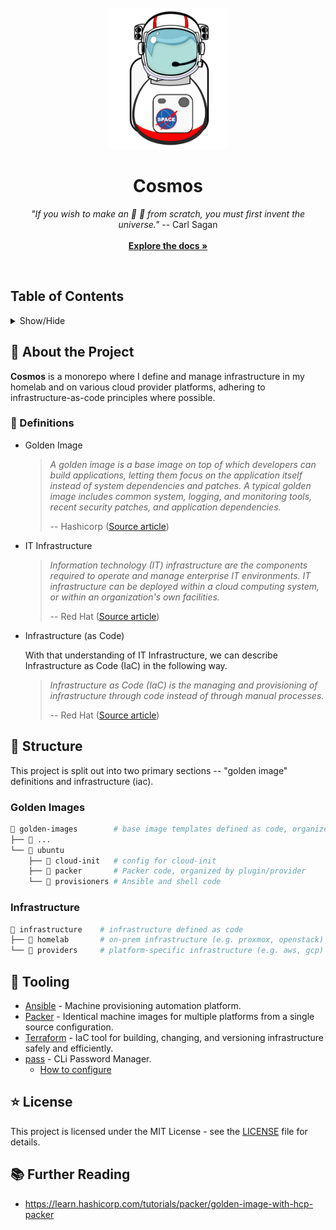 <div align="center">
  <br />
  <img src="assets/imgs/logo.png" alt="The Cosmos project logo depicting an astronaut" width="190" height="226" />
  <br />
  <h1 align="center">Cosmos</h1>
  <p align="center">
    <i>"If you wish to make an 🍎 🥧 from scratch, you must first invent the universe."</i> -- Carl Sagan
    <br />
    <br />
    <a href="https://github.com/sonofborge/cosmos/README.md"><strong>Explore the docs »</strong></a>
  </p>
  <br />
</div>

## Table of Contents

<details>
  <summary>Show/Hide</summary>
  <ol>
    <li>
      <a href="#-about-the-project">About The Project</a>
      <ul>
        <li><a href="#-definitions">Definitions</a></li>
      </ul>
    </li>
    <li>
      <a href="#-structure">Structure</a>
      <ul>
        <li><a href="#golden-images">Golden Images</a></li>
        <li><a href="#infrastructure">Infrastructure</a></li>
      </ul>
    </li>
    <li>
      <a href="#-tooling">Tooling</a>
    </li>
    <li>
      <a href="#-license">License</a>
    </li>
    <li>
      <a href="#-further-reading">Further Reading</a>
    </li>
  </ol>
</details>

## 🚀 About the Project

**Cosmos** is a monorepo where I define and manage infrastructure in my homelab and on various cloud provider platforms,
adhering to infrastructure-as-code principles where possible.

### 📖 Definitions

*   Golden Image

    > _A golden image is a base image on top of which developers can build applications, letting them focus on the
    > application itself instead of system dependencies and patches. A typical golden image includes common system,
    > logging, and monitoring tools, recent security patches, and application dependencies._
    >
    > -- Hashicorp ([Source article](https://learn.hashicorp.com/tutorials/packer/golden-image-with-hcp-packer))

*   IT Infrastructure

    > _Information technology (IT) infrastructure are the components required to operate and manage enterprise IT
    > environments. IT infrastructure can be deployed within a cloud computing system, or within an organization's own
    > facilities._
    >
    > -- Red Hat ([Source article](https://www.redhat.com/en/topics/cloud-computing/what-is-it-infrastructure))

*   Infrastructure (as Code)

    With that understanding of IT Infrastructure, we can describe Infrastructure as Code (IaC) in the following way.

    > _Infrastructure as Code (IaC) is the managing and provisioning of infrastructure through code instead of through
    > manual processes._
    >
    > -- Red Hat ([Source article](https://www.redhat.com/en/topics/automation/what-is-infrastructure-as-code-iac))

## 🧬 Structure

This project is split out into two primary sections -- "golden image" definitions and infrastructure (iac).

### Golden Images

```sh
📁 golden-images        # base image templates defined as code, organized by os/distro
├── 📁 ...
└── 📁 ubuntu
    ├── 📁 cloud-init   # config for cloud-init
    ├── 📁 packer       # Packer code, organized by plugin/provider
    └── 📁 provisioners # Ansible and shell code
```
### Infrastructure

```sh
📁 infrastructure    # infrastructure defined as code
├── 📁 homelab       # on-prem infrastructure (e.g. proxmox, openstack)
└── 📁 providers     # platform-specific infrastructure (e.g. aws, gcp)
```

## 🔧 Tooling

*   [Ansible](https://www.ansible.com/) - Machine provisioning automation platform.
*   [Packer](https://www.packer.io/) - Identical machine images for multiple platforms from a single source 
    configuration.
*   [Terraform](https://www.terraform.io/) - IaC tool for building, changing, and versioning infrastructure safely
    and efficiently.
*   [pass](https://www.passwordstore.org/) - CLi Password Manager.
    *   [How to configure](https://www.howtogeek.com/devops/how-to-use-pass-a-command-line-password-manager-for-linux-systems/)
## ⭐ License

This project is licensed under the MIT License - see the [LICENSE](./LICENSE) file for details.

## 📚 Further Reading

*   https://learn.hashicorp.com/tutorials/packer/golden-image-with-hcp-packer
